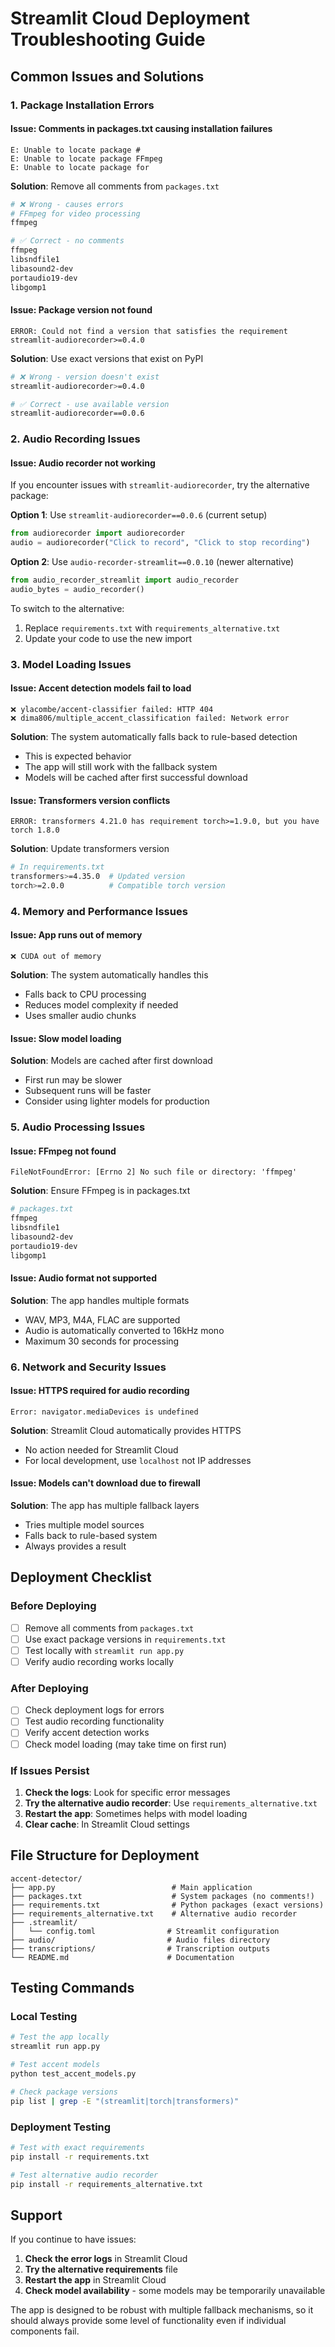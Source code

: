 # Streamlit Cloud Deployment Troubleshooting Guide

## Common Issues and Solutions

### 1. Package Installation Errors

#### Issue: Comments in packages.txt causing installation failures
```
E: Unable to locate package #
E: Unable to locate package FFmpeg
E: Unable to locate package for
```

**Solution**: Remove all comments from `packages.txt`
```bash
# ❌ Wrong - causes errors
# FFmpeg for video processing
ffmpeg

# ✅ Correct - no comments
ffmpeg
libsndfile1
libasound2-dev
portaudio19-dev
libgomp1
```

#### Issue: Package version not found
```
ERROR: Could not find a version that satisfies the requirement streamlit-audiorecorder>=0.4.0
```

**Solution**: Use exact versions that exist on PyPI
```bash
# ❌ Wrong - version doesn't exist
streamlit-audiorecorder>=0.4.0

# ✅ Correct - use available version
streamlit-audiorecorder==0.0.6
```

### 2. Audio Recording Issues

#### Issue: Audio recorder not working
If you encounter issues with `streamlit-audiorecorder`, try the alternative package:

**Option 1**: Use `streamlit-audiorecorder==0.0.6` (current setup)
```python
from audiorecorder import audiorecorder
audio = audiorecorder("Click to record", "Click to stop recording")
```

**Option 2**: Use `audio-recorder-streamlit==0.0.10` (newer alternative)
```python
from audio_recorder_streamlit import audio_recorder
audio_bytes = audio_recorder()
```

To switch to the alternative:
1. Replace `requirements.txt` with `requirements_alternative.txt`
2. Update your code to use the new import

### 3. Model Loading Issues

#### Issue: Accent detection models fail to load
```
❌ ylacombe/accent-classifier failed: HTTP 404
❌ dima806/multiple_accent_classification failed: Network error
```

**Solution**: The system automatically falls back to rule-based detection
- This is expected behavior
- The app will still work with the fallback system
- Models will be cached after first successful download

#### Issue: Transformers version conflicts
```
ERROR: transformers 4.21.0 has requirement torch>=1.9.0, but you have torch 1.8.0
```

**Solution**: Update transformers version
```bash
# In requirements.txt
transformers>=4.35.0  # Updated version
torch>=2.0.0          # Compatible torch version
```

### 4. Memory and Performance Issues

#### Issue: App runs out of memory
```
❌ CUDA out of memory
```

**Solution**: The system automatically handles this
- Falls back to CPU processing
- Reduces model complexity if needed
- Uses smaller audio chunks

#### Issue: Slow model loading
**Solution**: Models are cached after first download
- First run may be slower
- Subsequent runs will be faster
- Consider using lighter models for production

### 5. Audio Processing Issues

#### Issue: FFmpeg not found
```
FileNotFoundError: [Errno 2] No such file or directory: 'ffmpeg'
```

**Solution**: Ensure FFmpeg is in packages.txt
```bash
# packages.txt
ffmpeg
libsndfile1
libasound2-dev
portaudio19-dev
libgomp1
```

#### Issue: Audio format not supported
**Solution**: The app handles multiple formats
- WAV, MP3, M4A, FLAC are supported
- Audio is automatically converted to 16kHz mono
- Maximum 30 seconds for processing

### 6. Network and Security Issues

#### Issue: HTTPS required for audio recording
```
Error: navigator.mediaDevices is undefined
```

**Solution**: Streamlit Cloud automatically provides HTTPS
- No action needed for Streamlit Cloud
- For local development, use `localhost` not IP addresses

#### Issue: Models can't download due to firewall
**Solution**: The app has multiple fallback layers
- Tries multiple model sources
- Falls back to rule-based system
- Always provides a result

## Deployment Checklist

### Before Deploying
- [ ] Remove all comments from `packages.txt`
- [ ] Use exact package versions in `requirements.txt`
- [ ] Test locally with `streamlit run app.py`
- [ ] Verify audio recording works locally

### After Deploying
- [ ] Check deployment logs for errors
- [ ] Test audio recording functionality
- [ ] Verify accent detection works
- [ ] Check model loading (may take time on first run)

### If Issues Persist
1. **Check the logs**: Look for specific error messages
2. **Try the alternative audio recorder**: Use `requirements_alternative.txt`
3. **Restart the app**: Sometimes helps with model loading
4. **Clear cache**: In Streamlit Cloud settings

## File Structure for Deployment

```
accent-detector/
├── app.py                          # Main application
├── packages.txt                    # System packages (no comments!)
├── requirements.txt                # Python packages (exact versions)
├── requirements_alternative.txt    # Alternative audio recorder
├── .streamlit/
│   └── config.toml                # Streamlit configuration
├── audio/                         # Audio files directory
├── transcriptions/                # Transcription outputs
└── README.md                      # Documentation
```

## Testing Commands

### Local Testing
```bash
# Test the app locally
streamlit run app.py

# Test accent models
python test_accent_models.py

# Check package versions
pip list | grep -E "(streamlit|torch|transformers)"
```

### Deployment Testing
```bash
# Test with exact requirements
pip install -r requirements.txt

# Test alternative audio recorder
pip install -r requirements_alternative.txt
```

## Support

If you continue to have issues:

1. **Check the error logs** in Streamlit Cloud
2. **Try the alternative requirements** file
3. **Restart the app** in Streamlit Cloud
4. **Check model availability** - some models may be temporarily unavailable

The app is designed to be robust with multiple fallback mechanisms, so it should always provide some level of functionality even if individual components fail. 